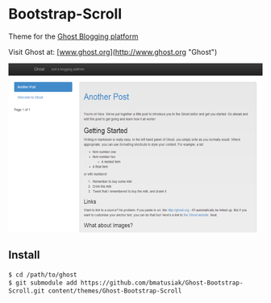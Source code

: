 Bootstrap-Scroll
=======

Theme for the [Ghost Blogging platform](http://ghost.org "Ghost Blogging Platform")

Visit Ghost at: [www.ghost.org](http://www.ghost.org "Ghost")

![Screenshot](ghost.png?raw=true)


Install
---

```
$ cd /path/to/ghost
$ git submodule add https://github.com/bmatusiak/Ghost-Bootstrap-Scroll.git content/themes/Ghost-Bootstrap-Scroll
```